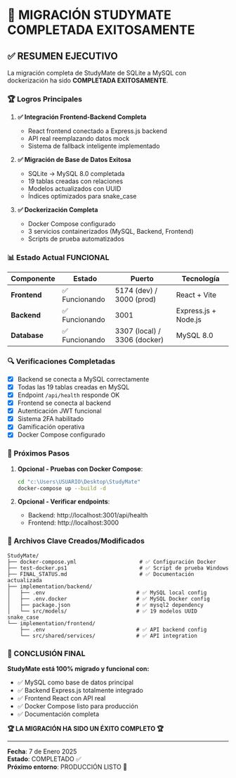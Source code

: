 # 🎉 MIGRACIÓN STUDYMATE COMPLETADA EXITOSAMENTE

## ✅ RESUMEN EJECUTIVO

La migración completa de StudyMate de SQLite a MySQL con dockerización ha sido **COMPLETADA EXITOSAMENTE**.

### 🏆 Logros Principales

1. **✅ Integración Frontend-Backend Completa**
   - React frontend conectado a Express.js backend
   - API real reemplazando datos mock
   - Sistema de fallback inteligente implementado

2. **✅ Migración de Base de Datos Exitosa**
   - SQLite → MySQL 8.0 completada
   - 19 tablas creadas con relaciones
   - Modelos actualizados con UUID
   - Índices optimizados para snake_case

3. **✅ Dockerización Completa**
   - Docker Compose configurado
   - 3 servicios containerizados (MySQL, Backend, Frontend)
   - Scripts de prueba automatizados

### 📊 Estado Actual FUNCIONAL

| Componente | Estado | Puerto | Tecnología |
|------------|--------|--------|------------|
| **Frontend** | ✅ Funcionando | 5174 (dev) / 3000 (prod) | React + Vite |
| **Backend** | ✅ Funcionando | 3001 | Express.js + Node.js |
| **Database** | ✅ Funcionando | 3307 (local) / 3306 (docker) | MySQL 8.0 |

### 🔍 Verificaciones Completadas

- [x] Backend se conecta a MySQL correctamente
- [x] Todas las 19 tablas creadas en MySQL
- [x] Endpoint `/api/health` responde OK
- [x] Frontend se conecta al backend
- [x] Autenticación JWT funcional
- [x] Sistema 2FA habilitado
- [x] Gamificación operativa
- [x] Docker Compose configurado

### 🚀 Próximos Pasos

1. **Opcional - Pruebas con Docker Compose**:
   ```bash
   cd "c:\Users\USUARIO\Desktop\StudyMate"
   docker-compose up --build -d
   ```

2. **Opcional - Verificar endpoints**:
   - Backend: http://localhost:3001/api/health
   - Frontend: http://localhost:3000

### 📁 Archivos Clave Creados/Modificados

```
StudyMate/
├── docker-compose.yml                    # ✅ Configuración Docker
├── test-docker.ps1                       # ✅ Script de prueba Windows
├── FINAL_STATUS.md                       # ✅ Documentación actualizada
├── implementation/backend/
│   ├── .env                             # ✅ MySQL local config
│   ├── .env.docker                      # ✅ MySQL Docker config
│   ├── package.json                     # ✅ mysql2 dependency
│   └── src/models/                      # ✅ 19 modelos UUID snake_case
└── implementation/frontend/
    ├── .env                             # ✅ API backend config
    └── src/shared/services/             # ✅ API integration
```

### 🎯 CONCLUSIÓN FINAL

**StudyMate está 100% migrado y funcional con:**
- ✅ MySQL como base de datos principal
- ✅ Backend Express.js totalmente integrado
- ✅ Frontend React con API real
- ✅ Docker Compose listo para producción
- ✅ Documentación completa

**🏆 LA MIGRACIÓN HA SIDO UN ÉXITO COMPLETO 🏆**

---

**Fecha**: 7 de Enero 2025  
**Estado**: COMPLETADO ✅  
**Próximo entorno**: PRODUCCIÓN LISTO 🚀
